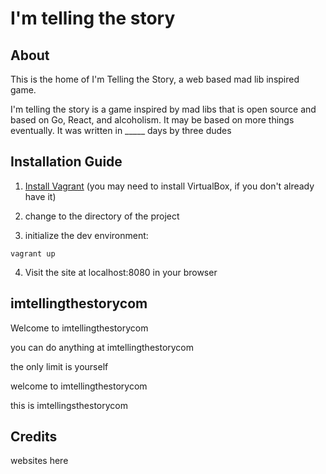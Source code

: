 # I'm telling the story

## About

This is the home of I'm Telling the Story, a web based mad lib inspired game.

I'm telling the story is a game inspired by mad libs that is open source and based on Go, React, and alcoholism.
It may be based on more things eventually. It was written in _____ days by three dudes

## Installation Guide

1. [Install Vagrant](https://www.vagrantup.com/docs/installation/) (you may need to install VirtualBox, if you don't already have it)

2. change to the directory of the project

3. initialize the dev environment:
```
vagrant up
```

4. Visit the site at localhost:8080 in your browser


## imtellingthestorycom

Welcome to imtellingthestorycom

you can do anything at imtellingthestorycom

the only limit is yourself

welcome to imtellingthestorycom

this is imtellingsthestorycom

## Credits

websites here
